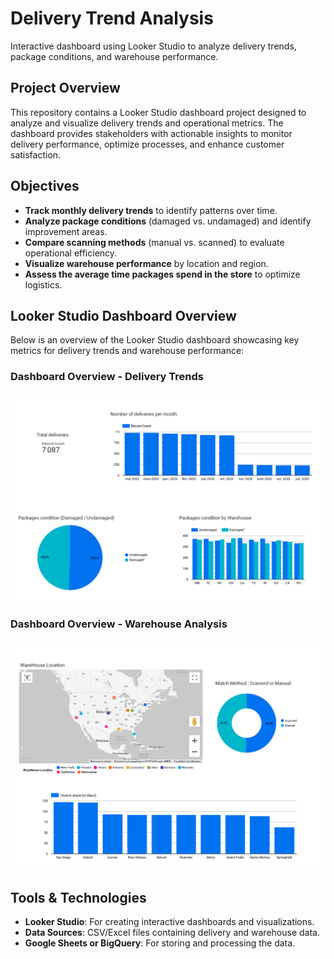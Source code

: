 # Delivery Trend Analysis

Interactive dashboard using Looker Studio to analyze delivery trends, package conditions, and warehouse performance.

## Project Overview
This repository contains a Looker Studio dashboard project designed to analyze and visualize delivery trends and operational metrics. The dashboard provides stakeholders with actionable insights to monitor delivery performance, optimize processes, and enhance customer satisfaction.

## Objectives
- **Track monthly delivery trends** to identify patterns over time.
- **Analyze package conditions** (damaged vs. undamaged) and identify improvement areas.
- **Compare scanning methods** (manual vs. scanned) to evaluate operational efficiency.
- **Visualize warehouse performance** by location and region.
- **Assess the average time packages spend in the store** to optimize logistics.

## Looker Studio Dashboard Overview
Below is an overview of the Looker Studio dashboard showcasing key metrics for delivery trends and warehouse performance:

### Dashboard Overview - Delivery Trends
![Dashboard Overview 1](https://github.com/RaphaelHoudouin/delivery-trend-analysis/blob/main/dashboard/visuals/dashboard_overview1.png)  

### Dashboard Overview - Warehouse Analysis
![Dashboard Overview 2](https://github.com/RaphaelHoudouin/delivery-trend-analysis/blob/main/dashboard/visuals/dashboard_overview2.png)

## Tools & Technologies
- **Looker Studio**: For creating interactive dashboards and visualizations.
- **Data Sources**: CSV/Excel files containing delivery and warehouse data.
- **Google Sheets or BigQuery**: For storing and processing the data.
